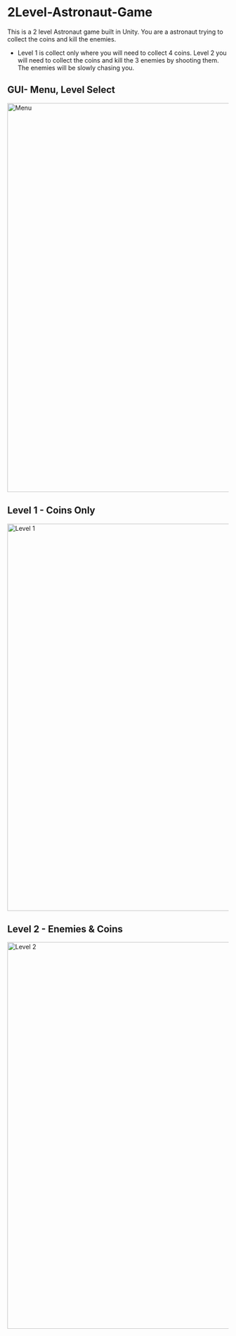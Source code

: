 # 2Level-Astronaut-Game
This is a 2 level Astronaut game built in Unity.  You are a astronaut trying to collect the coins and kill the enemies.  
-  Level 1 is collect only where you will need to collect 4 coins.  Level 2 you will need to collect the coins and kill the 3 enemies by shooting them. The enemies will be slowly chasing you.

## GUI- Menu, Level Select
<img width="885" alt="Menu" src="https://user-images.githubusercontent.com/71845592/98401452-91114a00-201a-11eb-989d-17d68542e437.png">

## Level 1 - Coins Only
<img width="881" alt="Level 1" src="https://user-images.githubusercontent.com/71845592/98401533-ae461880-201a-11eb-80a3-54d85fd007a3.png">

## Level 2 - Enemies & Coins
<img width="880" alt="Level 2" src="https://user-images.githubusercontent.com/71845592/98401582-c6b63300-201a-11eb-828f-12561fb0543e.png">
